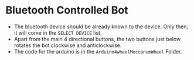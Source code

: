 # Bluetooth Controlled Bot
* The bluetooth device should be already known to the device. Only then, it will come in the `SELECT DEVICE` list.
* Apart from the main 4 directional buttons, the two buttons just below rotates the bot clockwise and anticlockwise.
* The code for the arduino is in the `Arduino4wheelMeccanumWheel` Folder.

